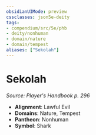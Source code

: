 ```yaml
---
obsidianUIMode: preview
cssclasses: json5e-deity
tags:
- compendium/src/5e/phb
- deity/nonhuman
- domain/nature
- domain/tempest
aliases: ["Sekolah"]
---
```

# Sekolah
*Source: Player's Handbook p. 296* 

- **Alignment**: Lawful Evil
- **Domains**: Nature, Tempest
- **Pantheon**: Nonhuman
- **Symbol**: Shark